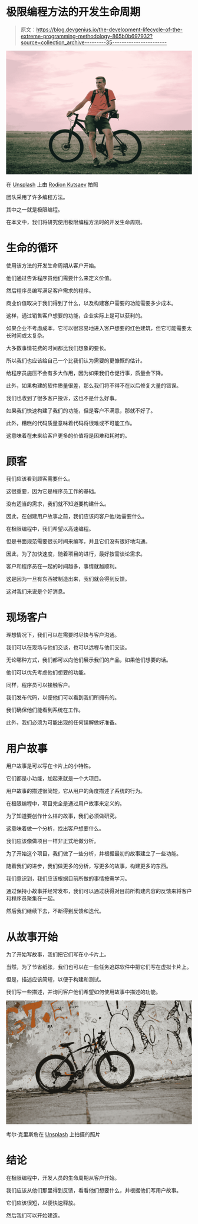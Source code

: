 # 极限编程方法的开发生命周期

> 原文：<https://blog.devgenius.io/the-development-lifecycle-of-the-extreme-programming-methodology-865b0b697932?source=collection_archive---------35----------------------->

![](img/97ab56ac420e5df3a2ebef8cc25434d4.png)

在 [Unsplash](https://unsplash.com?utm_source=medium&utm_medium=referral) 上由 [Rodion Kutsaev](https://unsplash.com/@frostroomhead?utm_source=medium&utm_medium=referral) 拍照

团队采用了许多编程方法。

其中之一就是极限编程。

在本文中，我们将研究使用极限编程方法时的开发生命周期。

# 生命的循环

使用该方法的开发生命周期从客户开始。

他们通过告诉程序员他们需要什么来定义价值。

然后程序员编写满足客户需求的程序。

商业价值取决于我们得到了什么，以及构建客户需要的功能需要多少成本。

这样，通过销售客户想要的功能，企业实际上是可以获利的。

如果企业不考虑成本，它可以很容易地进入客户想要的红色建筑，但它可能需要太长时间或太复杂。

大多数事情花费的时间都比我们想象的要长。

所以我们也应该给自己一个比我们认为需要的更慷慨的估计。

给程序员施压不会有多大作用，因为如果我们仓促行事，质量会下降。

此外，如果构建的软件质量很差，那么我们将不得不在以后修复大量的错误。

我们也收到了很多客户投诉，这也不是什么好事。

如果我们快速构建了我们的功能，但是客户不满意，那就不好了。

此外，糟糕的代码质量意味着代码将很难或不可能工作。

这意味着在未来给客户更多的价值将是困难和耗时的。

# 顾客

我们应该看到顾客需要什么。

这很重要，因为它是程序员工作的基础。

没有适当的需求，我们就不知道要构建什么。

因此，在创建用户故事之前，我们应该问客户他/她需要什么。

在极限编程中，我们希望以高速编程。

但是书面规范需要很长时间来编写，并且它们没有很好地沟通。

因此，为了加快速度，随着项目的进行，最好按需谈论需求。

客户和程序员在一起的时间越多，事情就越顺利。

这是因为一旦有东西被制造出来，我们就会得到反馈。

这对我们来说是个好消息。

# 现场客户

理想情况下，我们可以在需要时尽快与客户沟通。

我们可以在现场与他们交谈，也可以远程与他们交谈。

无论哪种方式，我们都可以向他们展示我们的产品，如果他们想要的话。

他们可以优先考虑他们想要的功能。

同样，程序员可以接触客户。

我们发布代码，以便他们可以看到我们所拥有的。

我们确保他们能看到系统在工作。

此外，我们必须为可能出现的任何误解做好准备。

# 用户故事

用户故事是可以写在卡片上的小特性。

它们都是小功能，加起来就是一个大项目。

用户故事的描述很简短，它从用户的角度描述了系统的行为。

在极限编程中，项目完全是通过用户故事来定义的。

为了知道要创作什么样的故事，我们必须做研究。

这意味着做一个分析，找出客户想要什么。

我们应该像做项目一样非正式地做分析。

为了开始这个项目，我们做了一些分析，并根据最初的故事建立了一些功能。

随着我们的进步，我们做更多的分析，写更多的故事，构建更多的东西。

我们意识到，我们应该根据目前所做的事情按需学习。

通过保持小故事并经常发布，我们可以通过获得对目前所构建内容的反馈来将客户和程序员聚集在一起。

然后我们继续下去，不断得到反馈和迭代。

# 从故事开始

为了开始写故事，我们把它们写在小卡片上。

当然，为了节省纸张，我们也可以在一些任务追踪软件中把它们写在虚拟卡片上。

但是，描述应该简短，以便于构建和测试。

我们写一些描述，并询问客户他们希望如何使用故事中描述的功能。

![](img/444b2c09ec057456a5e124d57839488e.png)

考尔·克里斯詹在 [Unsplash](https://unsplash.com?utm_source=medium&utm_medium=referral) 上拍摄的照片

# 结论

在极限编程中，开发人员的生命周期从客户开始。

我们应该从他们那里得到反馈，看看他们想要什么，并根据他们写用户故事。

它们应该很短，以便快速释放。

然后我们可以开始建造。